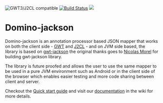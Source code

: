 ![GWT3/J2CL compatible](https://img.shields.io/badge/GWT3/J2CL-compatible-brightgreen.svg) [![Build Status](https://travis-ci.org/DominoKit/domino-jackson.svg?branch=master)](https://travis-ci.org/DominoKit/domino-jackson)
<a title="Gitter" href="https://gitter.im/DominoKit/domino"><img src="https://badges.gitter.im/Join%20Chat.svg"></a>

Domino-jackson
=====
Domino-jackson is an annotation processor based JSON mapper that works on both the client side - [GWT](http://www.gwtproject.org/) and [J2CL](https://github.com/google/j2cl) - and on JVM side based, the library is based on [gwt-jackson](https://github.com/nmorel/gwt-jackson) the original thanks goes to [Nicolas Morel](https://github.com/nmorel) for building gwt-jackson library.

The library is future proofed and allows the user to use the same mapper to be used in a pure JVM environment such as Android or in the client side of the browser which enables easier testing and more code sharing between client and server.
 
Checkout the [Quick start guide](https://github.com/DominoKit/domino-jackson/wiki/Quick-start) and visit our [documentation](https://github.com/DominoKit/domino-jackson/wiki) in the wiki for more details.
 



